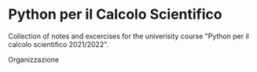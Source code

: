 # Python per il Calcolo Scientifico

Collection of notes and excercises for the univerisity course "Python per il calcolo scientifico 2021/2022".

Organizzazione
